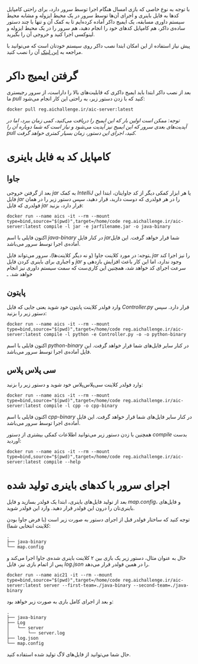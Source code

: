 با توجه به نوع خاصی که بازی امسال هنگام اجرا توسط سرور دارد، برای راحتی کامپایل کد‌ها به فایل باینری و اجرای آن‌ها توسط سرور در یک محیط ایزوله و مشابه محیط سیستم داوری مسابقه‌، یک ایمیج داکر آماده کرده‌ایم تا به کمک آن و تنها با چند دستور ساده‌ی داکر، هم کامپایل‌ کدهای خود را انجام دهید، هم سرور‌ را در یک محیط ایزوله و لینوکسی اجرا کنید و خروجی آن را بگیرید.

پیش نیاز استفاده از این امکان ابتدا نصب داکر روی سیستم خودتان است که می‌توانید با مراجعه به [این لینک](https://docs.docker.com/engine/install/) آن را نصب کنید.

# گرفتن ایمیج داکر

بعد از نصب داکر ابتدا باید ایمیج داکری که قابلیت‌های بالا را داراست، از سرور رجیستری ما *pull* کنید که با زدن دستور زیر، به راحتی این کار انجام می‌شود:

```
docker pull reg.aichallenge.ir/aic-server:latest
```

_توجه: ممکن است اولین بار که این ایمیج را دریافت می‌کنید، کمی زمان ببرد، اما در آپدیت‌های بعدی سرور که این ایمیج نیز آپدیت می‌شود و نیاز است که شما دوباره آن را *pull* کنید، اجرای این دستور، زمان بسیار کمتری خواهد گرفت._

# کامپایل کد به فایل باینری

## جاوا

بعد از گرفتن خروجی *jar* به کمک *IntelliJ* یا هر ابزار کمکی دیگر از کد جاوایتان، ابتدا این فایل *jar* را در هر فولدری که دوست دارید، قرار دهید، سپس دستور زیر را در همان فولدری که فایل *jar* قرار دارد، بزنید:

```
docker run --name aics -it --rm --mount type=bind,source="$(pwd)",target=/home/code reg.aichallenge.ir/aic-server:latest compile -l jar -e jarfilename.jar -o java-binary
```

اکنون فایلی با اسم *java-binary* در کنار فایل *jar*شما قرار خواهد گرفت. این فایل آماده‌ی اجرا توسط سرور می‌باشد.

ـتوجه: در مورد کلاینت جاوا (و نه دیگر کلاینت‌ها)، سرور می‌تواند فایل *jar* را نیز اجرا کند و اجباری برای باینری کردن فایل *jar* وجود ندارد، اما این کار باعث افزایش بازدهی و سرعت اجرای کد خواهد شد، همچنین این کاری‌ست که سمت سیستم داوری نیز انجام خواهد شد. ـ

 ## پایتون

وارد فولدر کلاینت پایتون خود شوید یعنی جایی که فایل *Controller.py* قرار دارد. سپس دستور زیر را بزنید: 

```
docker run --name aics -it --rm --mount type=bind,source="$(pwd)",target=/home/code reg.aichallenge.ir/aic-server:latest compile -l python -e Controller.py -o -o python-binary
```

اکنون فایلی با اسم *python-binary* در کنار سایر فایل‌های شما قرار خواهد گرفت. این فایل آماده‌ی اجرا توسط سرور می‌باشد.

## سی پلاس پلاس

وارد فولدر کلاینت سی‌پلاس‌پلاس خود شوید و دستور زیر را بزنید:

```
docker run --name aics -it --rm --mount type=bind,source="$(pwd)",target=/home/code reg.aichallenge.ir/aic-server:latest compile -l cpp -o cpp-binary
```

اکنون فایلی با اسم *cpp-binary* در کنار سایر فایل‌های شما قرار خواهد گرفت. این فایل آماده‌ی اجرا توسط سرور می‌باشد.


همچنین با زدن دستور زیر می‌توانید اطلاعات کمکی بیشتری از دستور *compile* بدست آوردید:

```
docker run --name aics -it --rm --mount type=bind,source="$(pwd)",target=/home/code reg.aichallenge.ir/aic-server:latest compile --help
```


# اجرای سرور با کدهای باینری تولید شده

بعد از تولید فایل‌های باینری، ابتدا یک فولدر بسازید و فایل *map.config*، و فایل‌های باینری‌تان را درون این فولدر قرار دهید. وارد این فولدر شوید.

توجه کنید که ساختار فولدر قبل از اجرای دستور به صورت زیر است (با فرض جاوا بودن کلاینت انتخابی شما):

```
.
├── java-binary
└── map.config
```

حال به عنوان مثال، دستور زیر یک بازی بین ۲ کلاینت باینری‌ شده‌ی جاوا اجرا می‌کند و پس از اتمام بازی نیز، فایل *log.json* را در همین فولدر قرار می‌دهد.

```
docker run --name aic21 -it --rm --mount type=bind,source="$(pwd)",target=/home/code reg.aichallenge.ir/aic-server:latest server --first-team=./java-binary --second-team=./java-binary
```

و بعد از اجرای کامل بازی به صورت زیر خواهد بود: 

```
.
├── java-binary
├── Log
│   └── server
│       └── server.log
├── log.json
└── map.config
```


حال شما می‌توانید از فایل‌های لاگ تولید شده استفاده کنید.

